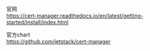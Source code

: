 官网  
https://cert-manager.readthedocs.io/en/latest/getting-started/install/index.html  

官方chart  
https://github.com/jetstack/cert-manager  

